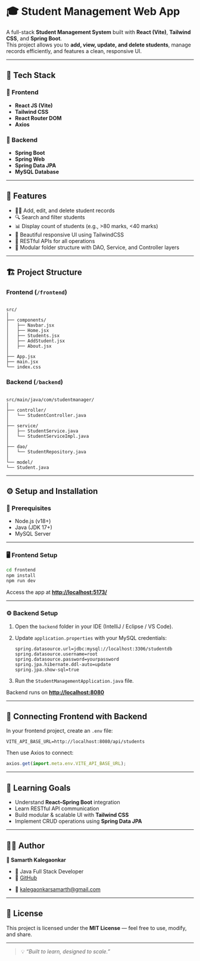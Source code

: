 # 🎓 Student Management Web App

A full-stack **Student Management System** built with **React (Vite)**, **Tailwind CSS**, and **Spring Boot**.  
This project allows you to **add, view, update, and delete students**, manage records efficiently, and features a clean, responsive UI.

---

## 🚀 Tech Stack

### 🔹 Frontend
- **React JS (Vite)**
- **Tailwind CSS**
- **React Router DOM**
- **Axios**

### 🔹 Backend
- **Spring Boot**
- **Spring Web**
- **Spring Data JPA**
- **MySQL Database**

---

## 🧩 Features

- 🧑‍🎓 Add, edit, and delete student records  
- 🔍 Search and filter students  
- 📊 Display count of students (e.g., >80 marks, <40 marks)  
- 🧭 Beautiful responsive UI using TailwindCSS  
- 🔄 RESTful APIs for all operations  
- 🧱 Modular folder structure with DAO, Service, and Controller layers  

---

## 🏗️ Project Structure

### Frontend (`/frontend`)
```

src/
│
├── components/
│   ├── Navbar.jsx
│   ├── Home.jsx
│   ├── Students.jsx
│   ├── AddStudent.jsx
│   ├── About.jsx
│
├── App.jsx
├── main.jsx
└── index.css

```

### Backend (`/backend`)
```

src/main/java/com/studentmanager/
│
├── controller/
│   └── StudentController.java
│
├── service/
│   ├── StudentService.java
│   └── StudentServiceImpl.java
│
├── dao/
│   └── StudentRepository.java
│
└── model/
└── Student.java

````

---

## ⚙️ Setup and Installation

### 🔸 Prerequisites
- Node.js (v18+)
- Java (JDK 17+)
- MySQL Server

---

### 🖥️ Frontend Setup

```bash
cd frontend
npm install
npm run dev
````

Access the app at **[http://localhost:5173/](http://localhost:5173/)**

---

### ⚙️ Backend Setup

1. Open the `backend` folder in your IDE (IntelliJ / Eclipse / VS Code).
2. Update `application.properties` with your MySQL credentials:

   ```properties
   spring.datasource.url=jdbc:mysql://localhost:3306/studentdb
   spring.datasource.username=root
   spring.datasource.password=yourpassword
   spring.jpa.hibernate.ddl-auto=update
   spring.jpa.show-sql=true
   ```
3. Run the `StudentManagementApplication.java` file.

Backend runs on **[http://localhost:8080](http://localhost:8080)**

---

## 🔗 Connecting Frontend with Backend

In your frontend project, create an `.env` file:

```env
VITE_API_BASE_URL=http://localhost:8080/api/students
```

Then use Axios to connect:

```js
axios.get(import.meta.env.VITE_API_BASE_URL);
```

---

## 🧠 Learning Goals

* Understand **React–Spring Boot** integration
* Learn RESTful API communication
* Build modular & scalable UI with **Tailwind CSS**
* Implement CRUD operations using **Spring Data JPA**

---
<!--
## 📸 Screenshots

### 🏠 Home Page

![Home Page](https://via.placeholder.com/800x400?text=Home+Page)

### 🧑‍🎓 Students Dashboard

![Students Page](https://via.placeholder.com/800x400?text=Students+Dashboard)

---
-->
## 🧑‍💻 Author

**👤 Samarth Kalegaonkar**

* 💼 Java Full Stack Developer
* 🔗 [GitHub](https://github.com/SamK1828)
<!--* 🌐 [Portfolio](#)-->
* 📧 [kalegaonkarsamarth@gmail.com](mailto:kalegaonkarsamarth@gmail.com)

---

## 🪪 License

This project is licensed under the **MIT License** — feel free to use, modify, and share.

---

> 💡 *“Built to learn, designed to scale.”*
